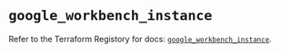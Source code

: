 # `google_workbench_instance`

Refer to the Terraform Registory for docs: [`google_workbench_instance`](https://registry.terraform.io/providers/hashicorp/google/5.21.0/docs/resources/workbench_instance).
